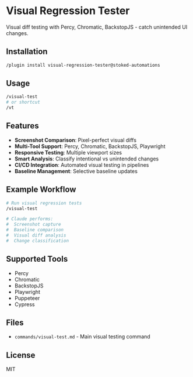 # Visual Regression Tester

Visual diff testing with Percy, Chromatic, BackstopJS - catch unintended UI changes.

## Installation

```bash
/plugin install visual-regression-tester@stoked-automations
```

## Usage

```bash
/visual-test
# or shortcut
/vt
```

## Features

- **Screenshot Comparison**: Pixel-perfect visual diffs
- **Multi-Tool Support**: Percy, Chromatic, BackstopJS, Playwright
- **Responsive Testing**: Multiple viewport sizes
- **Smart Analysis**: Classify intentional vs unintended changes
- **CI/CD Integration**: Automated visual testing in pipelines
- **Baseline Management**: Selective baseline updates

## Example Workflow

```bash
# Run visual regression tests
/visual-test

# Claude performs:
#  Screenshot capture
#  Baseline comparison
#  Visual diff analysis
#  Change classification
```

## Supported Tools

- Percy
- Chromatic
- BackstopJS
- Playwright
- Puppeteer
- Cypress

## Files

- `commands/visual-test.md` - Main visual testing command

## License

MIT
